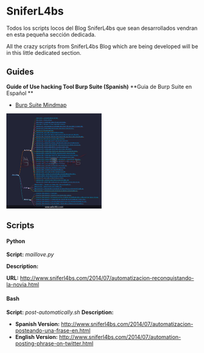 SniferL4bs
==========

Todos los scripts locos del Blog SniferL4bs que sean desarrollados vendran en esta pequeña sección dedicada.

All the crazy scripts from SniferL4bs Blog which are being developed will be in this little dedicated section.


## Guides

**Guide of Use hacking Tool Burp Suite (Spanish)**
**Guia de Burp Suite en Español **
- [Burp Suite Mindmap](https://github.com/Snifer/SniferL4bs/blob/master/Series/BurpSuite-Guide.md)
<img src="https://raw.githubusercontent.com/Snifer/SniferL4bs/master/Series/BurpSuite_GuideSniferL4bs.png" width="250" height="250">


## Scripts

#### Python

**Script:** *maillove.py*

**Description:**

**URL:** http://www.sniferl4bs.com/2014/07/automatizacion-reconquistando-la-novia.html



#### Bash

**Script:** *post-automatically.sh*
**Description:**

- **Spanish Version:** http://www.sniferl4bs.com/2014/07/automatizacion-posteando-una-frase-en.html
- **English Version:** http://www.sniferl4bs.com/2014/07/automation-posting-phrase-on-twitter.html
